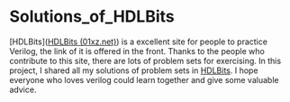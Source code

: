 # Solutions_of_HDLBits
[HDLBits]([HDLBits (01xz.net)](https://hdlbits.01xz.net/wiki/Main_Page)) is a excellent site for people to practice Verilog, the link of it is offered in the front. Thanks to the people who contribute to this site, there are lots of problem sets for exercising. In this project, I shared  all my solutions of  problem sets  in [HDLBits](https://hdlbits.01xz.net/wiki/Main_Page). I hope everyone who loves verilog could learn together and give some valuable advice.
